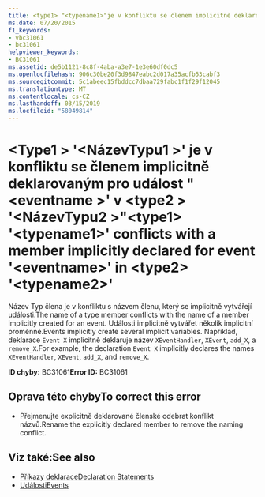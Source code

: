 ```yaml
---
title: <type1> "<typename1>"je v konfliktu se členem implicitně deklarovaným pro událost"<eventname>" v <type2> "<typename2>.
ms.date: 07/20/2015
f1_keywords:
- vbc31061
- bc31061
helpviewer_keywords:
- BC31061
ms.assetid: de5b1121-8c8f-4aba-a3e7-1e3e60df0dc5
ms.openlocfilehash: 906c30be20f3d9847eabc2d017a35acfb53cabf3
ms.sourcegitcommit: 5c1abeec15fbddcc7dbaa729fabc1f1f29f12045
ms.translationtype: MT
ms.contentlocale: cs-CZ
ms.lasthandoff: 03/15/2019
ms.locfileid: "58049814"
---
```

# <a name="type1-typename1-conflicts-with-a-member-implicitly-declared-for-event-eventname-in-type2-typename2"></a><span data-ttu-id="e5ed5-102">\<Type1 > '\<NázevTypu1 >' je v konfliktu se členem implicitně deklarovaným pro událost "\<eventname >' v \<type2 > '\<NázevTypu2 >"</span><span class="sxs-lookup"><span data-stu-id="e5ed5-102">\<type1> '\<typename1>' conflicts with a member implicitly declared for event '\<eventname>' in \<type2> '\<typename2>'</span></span>
<span data-ttu-id="e5ed5-103">Název Typ člena je v konfliktu s názvem členu, který se implicitně vytvářejí události.</span><span class="sxs-lookup"><span data-stu-id="e5ed5-103">The name of a type member conflicts with the name of a member implicitly created for an event.</span></span> <span data-ttu-id="e5ed5-104">Události implicitně vytvářet několik implicitní proměnné.</span><span class="sxs-lookup"><span data-stu-id="e5ed5-104">Events implicitly create several implicit variables.</span></span> <span data-ttu-id="e5ed5-105">Například, deklarace `Event X` implicitně deklaruje název `XEventHandler`, `XEvent`, `add_X`, a `remove_X`.</span><span class="sxs-lookup"><span data-stu-id="e5ed5-105">For example, the declaration `Event X` implicitly declares the names `XEventHandler`, `XEvent`, `add_X`, and `remove_X`.</span></span>  
  
 <span data-ttu-id="e5ed5-106">**ID chyby:** BC31061</span><span class="sxs-lookup"><span data-stu-id="e5ed5-106">**Error ID:** BC31061</span></span>  
  
## <a name="to-correct-this-error"></a><span data-ttu-id="e5ed5-107">Oprava této chyby</span><span class="sxs-lookup"><span data-stu-id="e5ed5-107">To correct this error</span></span>  
  
-   <span data-ttu-id="e5ed5-108">Přejmenujte explicitně deklarované členské odebrat konflikt názvů.</span><span class="sxs-lookup"><span data-stu-id="e5ed5-108">Rename the explicitly declared member to remove the naming conflict.</span></span>  
  
## <a name="see-also"></a><span data-ttu-id="e5ed5-109">Viz také:</span><span class="sxs-lookup"><span data-stu-id="e5ed5-109">See also</span></span>

- [<span data-ttu-id="e5ed5-110">Příkazy deklarace</span><span class="sxs-lookup"><span data-stu-id="e5ed5-110">Declaration Statements</span></span>](~/docs/visual-basic/programming-guide/language-features/statements.md#declaration-statements)
- [<span data-ttu-id="e5ed5-111">Události</span><span class="sxs-lookup"><span data-stu-id="e5ed5-111">Events</span></span>](../../visual-basic/programming-guide/language-features/events/index.md)
